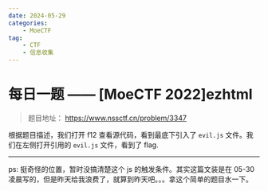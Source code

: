 ```yaml
---
date: 2024-05-29
categories: 
    - MoeCTF
tag:
    - CTF
    - 信息收集
---
```


# 每日一题 —— [MoeCTF 2022]ezhtml

> 题目地址： https://www.nssctf.cn/problem/3347

<!-- more -->

根据题目描述，我们打开 f12 查看源代码，看到最底下引入了 `evil.js` 文件。我们在左侧打开引用的 `evil.js` 文件，看到了 flag. 

---
ps: 挺奇怪的位置，暂时没搞清楚这个 js 的触发条件。其实这篇文装是在 05-30 凌晨写的，但是昨天给我浪费了，就算到昨天吧。。。拿这个简单的题目水一下。